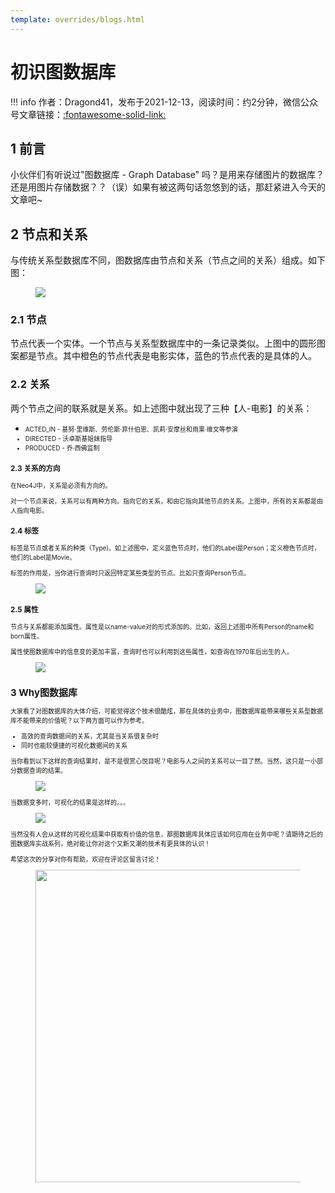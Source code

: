 ```yaml
---
template: overrides/blogs.html
---
```


# 初识图数据库

!!! info
    作者：Dragond41，发布于2021-12-13，阅读时间：约2分钟，微信公众号文章链接：[:fontawesome-solid-link:]()

## 1 前言

小伙伴们有听说过"图数据库 - Graph Database" 吗？是用来存储图片的数据库？还是用图片存储数据？？（误）如果有被这两句话忽悠到的话，那赶紧进入今天的文章吧~

## 2 节点和关系

与传统关系型数据库不同，图数据库由节点和关系（节点之间的关系）组成。如下图：

<figure>
  <img src="https://cdn.jsdelivr.net/gh/BulletTech2021/Pics/img/1_V1.png"  />
  <figcaption></figcaption>
</figure>


### 2.1 节点

节点代表一个实体。一个节点与关系型数据库中的一条记录类似。上图中的圆形图案都是节点。其中橙色的节点代表是电影实体，蓝色的节点代表的是具体的人。

### 2.2 关系

两个节点之间的联系就是关系。如上述图中就出现了三种【人-电影】的关系：
- <font size="1">ACTED_IN - 基努·里维斯、劳伦斯·菲什伯恩、凯莉·安摩丝和雨果·维文等参演
- <font size="1">DIRECTED - 沃卓斯基姐妹指导
- <font size="1">PRODUCED - 乔·西佛监制

### 2.3 关系的方向

在Neo4J中，关系是必须有方向的。

对一个节点来说，关系可以有两种方向。指向它的关系，和由它指向其他节点的关系。上图中，所有的关系都是由人指向电影。

### 2.4 标签

标签是节点或者关系的种类（Type)。如上述图中，定义蓝色节点时，他们的Label是Person；定义橙色节点时，他们的Label是Movie。
<p>标签的作用是，当你进行查询时只返回特定某些类型的节点。比如只查询Person节点。

<figure>
  <img src="https://cdn.jsdelivr.net/gh/BulletTech2021/Pics/img/1_V2.png"  />
  <figcaption></figcaption>
</figure>

### 2.5 属性

节点与关系都能添加属性。属性是以name-value对的形式添加的。比如，返回上述图中所有Person的name和born属性。

属性使图数据库中的信息变的更加丰富，查询时也可以利用到这些属性，如查询在1970年后出生的人。

  <figure>
  <img src="https://cdn.jsdelivr.net/gh/BulletTech2021/Pics/img/1_V3.png"  />
  <figcaption></figcaption>
</figure>

## 3 Why图数据库

大家看了对图数据库的大体介绍，可能觉得这个技术很酷炫，那在具体的业务中，图数据库能带来哪些关系型数据库不能带来的价值呢？以下两方面可以作为参考。

- 高效的查询数据间的关系，尤其是当关系很复杂时
- 同时也能较便捷的可视化数据间的关系

当你看到以下这样的查询结果时，是不是很赏心悦目呢？电影与人之间的关系可以一目了然。当然，这只是一小部分数据查询的结果。

  <figure>
  <img src="https://cdn.jsdelivr.net/gh/BulletTech2021/Pics/img/1_V4.png"  />
  <figcaption></figcaption>
</figure>

当数据变多时，可视化的结果是这样的。。。

<figure>
  <img src="https://cdn.jsdelivr.net/gh/BulletTech2021/Pics/img/1_V5.png"  />
  <figcaption></figcaption>
</figure>

当然没有人会从这样的可视化结果中获取有价值的信息，那图数据库具体应该如何应用在业务中呢？请期待之后的图数据库实战系列，绝对能让你对这个又新又潮的技术有更具体的认识！

希望这次的分享对你有帮助，欢迎在评论区留言讨论！

<figure>
  <img src="https://cdn.jsdelivr.net/gh/BulletTech2021/Pics/2021-6-14/1623639526512-1080P%20(Full%20HD)%20-%20Tail%20Pic.png" width="500" />
</figure>
